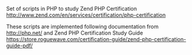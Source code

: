 Set of scripts in PHP to study Zend PHP Certification http://www.zend.com/en/services/certification/php-certification

These scripts are implemented following documentation from http://php.net/ and Zend PHP Certification Study Guide https://store.roguewave.com/certification-guide/zend-php-certification-guide-pdf/